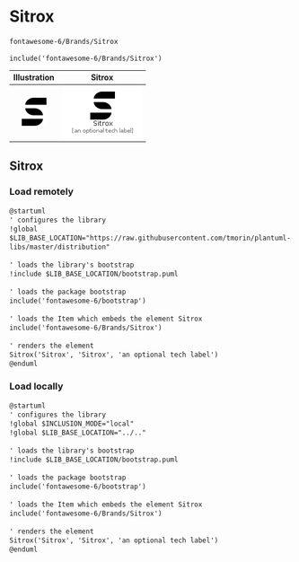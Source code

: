 # Sitrox


```text
fontawesome-6/Brands/Sitrox
```

```text
include('fontawesome-6/Brands/Sitrox')
```



| Illustration | Sitrox |
| :---: | :---: |
| ![illustration for Illustration](../../fontawesome-6/Brands/Sitrox.png) | ![illustration for Sitrox](../../fontawesome-6/Brands/Sitrox.Local.png) |




## Sitrox

### Load remotely
```plantuml
@startuml
' configures the library
!global $LIB_BASE_LOCATION="https://raw.githubusercontent.com/tmorin/plantuml-libs/master/distribution"

' loads the library's bootstrap
!include $LIB_BASE_LOCATION/bootstrap.puml

' loads the package bootstrap
include('fontawesome-6/bootstrap')

' loads the Item which embeds the element Sitrox
include('fontawesome-6/Brands/Sitrox')

' renders the element
Sitrox('Sitrox', 'Sitrox', 'an optional tech label')
@enduml
```

### Load locally
```plantuml
@startuml
' configures the library
!global $INCLUSION_MODE="local"
!global $LIB_BASE_LOCATION="../.."

' loads the library's bootstrap
!include $LIB_BASE_LOCATION/bootstrap.puml

' loads the package bootstrap
include('fontawesome-6/bootstrap')

' loads the Item which embeds the element Sitrox
include('fontawesome-6/Brands/Sitrox')

' renders the element
Sitrox('Sitrox', 'Sitrox', 'an optional tech label')
@enduml
```

